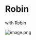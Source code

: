 # Robin
with   Robin

![image.png](https://img.alicdn.com/tfs/TB1.hR9S4YaK1RjSZFnXXa80pXa-658-658.jpg)
